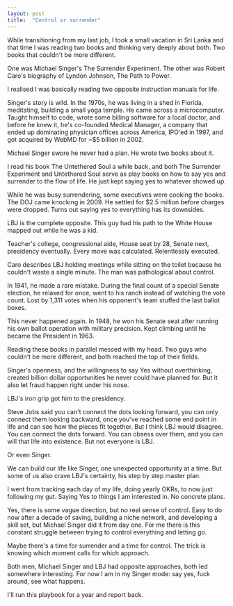```yaml
---
layout: post
title:  "Control or surrender"
---
```


While transitioning from my last job, I took a small vacation in Sri Lanka and that time I was reading two books and thinking very deeply about both. Two books that couldn't be more different.

One was Michael Singer's The Surrender Experiment. The other was Robert Caro's biography of Lyndon Johnson, The Path to Power.

I realised I was basically reading two opposite instruction manuals for life.

Singer's story is wild. In the 1970s, he was living in a shed in Florida, meditating, building a small yoga temple. He came across a microcomputer. Taught himself to code, wrote some billing software for a local doctor, and before he knew it, he's co-founded Medical Manager, a company that ended up dominating physician offices across America, IPO'ed in 1997, and got acquired by WebMD for ~$5 billion in 2002.

Michael Singer swore he never had a plan. He wrote two books about it.

I read his book The Untethered Soul a while back, and both The Surrender Experiment and Untethered Soul serve as play books on how to say yes and surrender to the flow of life. He just kept saying yes to whatever showed up.

While he was busy surrendering, some executives were cooking the books. The DOJ came knocking in 2009. He settled for $2.5 million before charges were dropped. Turns out saying yes to everything has its downsides.

LBJ is the complete opposite. This guy had his path to the White House mapped out while he was a kid.

Teacher's college, congressional aide, House seat by 28, Senate next, presidency eventually. Every move was calculated. Relentlessly executed.

Caro describes LBJ holding meetings while sitting on the toilet because he couldn't waste a single minute. The man was pathological about control.

In 1941, he made a rare mistake. During the final count of a special Senate election, he relaxed for once, went to his ranch instead of watching the vote count. Lost by 1,311 votes when his opponent's team stuffed the last ballot boxes.

This never happened again. In 1948, he won his Senate seat after running his own ballot operation with military precision. Kept climbing until he became the President in 1963.

Reading these books in parallel messed with my head. Two guys who couldn't be more different, and both reached the top of their fields.

Singer's openness, and the willingness to say Yes without overthinking, created billion dollar opportunities he never could have planned for. But it also let fraud happen right under his nose.

LBJ's iron grip got him to the presidency.

Steve Jobs said you can't connect the dots looking forward, you can only connect them looking backward, once you've reached some end point in life and can see how the pieces fit together. But I think LBJ would disagree. You can connect the dots forward. You can obsess over them, and you can will that life into existence. But not everyone is LBJ.

Or even Singer.

We can build our life like Singer, one unexpected opportunity at a time. But some of us also crave LBJ's certainty, his step by step master plan.

I went from tracking each day of my life, doing yearly OKRs, to now just following my gut. Saying Yes to things I am interested in. No concrete plans.

Yes, there is some vague direction, but no real sense of control. Easy to do now after a decade of saving, building a niche network, and developing a skill set, but Michael Singer did it from day one. For me there is this constant struggle between trying to control everything and letting go.

Maybe there's a time for surrender and a time for control. The trick is knowing which moment calls for which approach.

Both men, Michael Singer and LBJ had opposite approaches, both led somewhere interesting. For now I am in my Singer mode: say yes, fuck around, see what happens.

I'll run this playbook for a year and report back.
